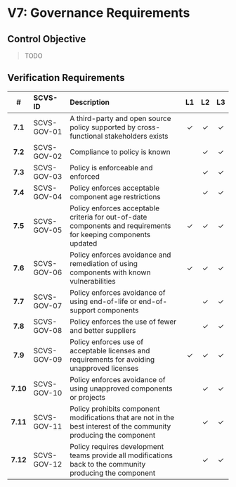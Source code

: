 # V7: Governance Requirements

## Control Objective

> TODO

<div style="page-break-after: always;"> 
</div>

## Verification Requirements

| # | SCVS-ID | Description | L1 | L2 | L3 |
| :---: | :--- | :--- | :---: | :---: | :---: |
| **7.1** | SCVS-GOV-01 | A third-party and open source policy supported by cross-functional stakeholders exists | ✓ | ✓ | ✓ |
| **7.2** | SCVS-GOV-02 | Compliance to policy is known | | ✓ | ✓ |
| **7.3** | SCVS-GOV-03 | Policy is enforceable and enforced | | ✓ | ✓ |
| **7.4** | SCVS-GOV-04 | Policy enforces acceptable component age restrictions | | ✓ | ✓ |
| **7.5** | SCVS-GOV-05 | Policy enforces acceptable criteria for out-of-date components and requirements for keeping components updated | ✓ | ✓ | ✓ |
| **7.6** | SCVS-GOV-06 | Policy enforces avoidance and remediation of using components with known vulnerabilities | ✓ | ✓ | ✓ |
| **7.7** | SCVS-GOV-07 | Policy enforces avoidance of using end-of-life or end-of-support components | | ✓ | ✓ |
| **7.8** | SCVS-GOV-08 | Policy enforces the use of fewer and better suppliers | | ✓ | ✓ |
| **7.9** | SCVS-GOV-09 | Policy enforces use of acceptable licenses and requirements for avoiding unapproved licenses | ✓ | ✓ | ✓ |
| **7.10** | SCVS-GOV-10 | Policy enforces avoidance of using unapproved components or projects | | ✓ | ✓ |
| **7.11** | SCVS-GOV-11 | Policy prohibits component modifications that are not in the best interest of the community producing the component | | ✓ | ✓ |
| **7.12** | SCVS-GOV-12 | Policy requires development teams provide all modifications back to the community producing the component | | ✓ | ✓ |

